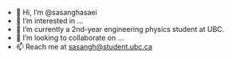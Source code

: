 - 👋 Hi, I’m @sasanghasaei
- 👀 I’m interested in ...
- 🌱 I’m currently a 2nd-year engineering physics student at UBC.
- 💞️ I’m looking to collaborate on ...
- 📫 Reach me at sasangh@student.ubc.ca

<!---
sasanghasaei/sasanghasaei is a ✨ special ✨ repository because its `README.md` (this file) appears on your GitHub profile.
You can click the Preview link to take a look at your changes.
--->
